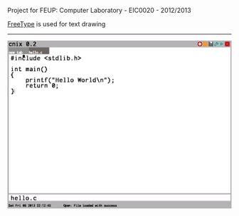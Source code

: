 Project for FEUP: Computer Laboratory - EIC0020 - 2012/2013

[FreeType](http://www.freetype.org/) is used for text drawing

---

![screenshot](screenshot.png)
